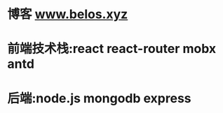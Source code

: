 # 博客 www.belos.xyz
前端技术栈:react react-router mobx antd
=====================================================================================
后端:node.js mongodb express 
=====================================================================================


